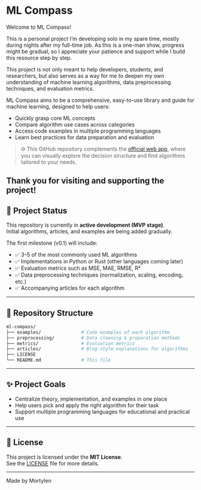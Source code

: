 # ML Compass

Welcome to ML Compass!

This is a personal project I’m developing solo in my spare time, mostly during nights after my full-time job. As this is a one-man show, progress might be gradual, so I appreciate your patience and support while I build this resource step by step.

This project is not only meant to help developers, students, and researchers, but also serves as a way for me to deepen my own understanding of machine learning algorithms, data preprocessing techniques, and evaluation metrics.

ML Compass aims to be a comprehensive, easy-to-use library and guide for machine learning, designed to help users:

- Quickly grasp core ML concepts  
- Compare algorithm use cases across categories  
- Access code examples in multiple programming languages  
- Learn best practices for data preparation and evaluation

> 🌐 This GitHub repository complements the [official web app](https://mlcompass.dev), where you can visually explore the decision structure and find algorithms tailored to your needs.

Thank you for visiting and supporting the project!
---

## 🚧 Project Status

This repository is currently in **active development (MVP stage)**.  
Initial algorithms, articles, and examples are being added gradually.

The first milestone (v0.1) will include:

- ✅ 3–5 of the most commonly used ML algorithms  
- ✅ Implementations in Python or Rust (other languages coming later)  
- ✅ Evaluation metrics such as MSE, MAE, RMSE, R²  
- ✅ Data preprocessing techniques (normalization, scaling, encoding, etc.)  
- ✅ Accompanying articles for each algorithm

---

## 📁 Repository Structure

```bash
ml-compass/
├── examples/               # Code examples of each algorithm
├── preprocessing/          # Data cleaning & preparation methods
├── metrics/                # Evaluation metrics
├── articles/               # Blog-style explanations for algorithms
├── LICENSE
└── README.md               # This file
```

---

## ✨ Project Goals

- Centralize theory, implementation, and examples in one place  
- Help users pick and apply the right algorithm for their task  
- Support multiple programming languages for educational and practical use   

---

## 📜 License

This project is licensed under the **MIT License**.  
See the [LICENSE](./LICENSE) file for more details.

---

Made by Mortylen
